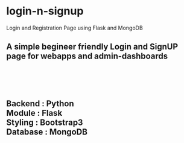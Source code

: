 # login-n-signup<br>

Login and Registration Page using Flask and MongoDB<br>


<h2>A simple begineer friendly Login and SignUP page for webapps and admin-dashboards<h2><br>
<br>

Backend : Python <br>
Module : Flask <br>
Styling : Bootstrap3 <br>
Database : MongoDB<br>
